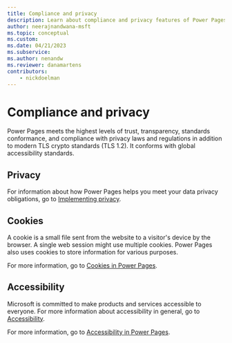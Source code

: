 ```yaml
---
title: Compliance and privacy
description: Learn about compliance and privacy features of Power Pages.
author: neerajnandwana-msft
ms.topic: conceptual
ms.custom: 
ms.date: 04/21/2023
ms.subservice:
ms.author: nenandw
ms.reviewer: danamartens
contributors:
    - nickdoelman
---
```


# Compliance and privacy

Power Pages meets the highest levels of trust, transparency, standards conformance, and compliance with privacy laws and regulations in addition to modern TLS crypto standards (TLS 1.2). It conforms with global accessibility standards.

## Privacy

For information about how Power Pages helps you meet your data privacy obligations, go to [Implementing privacy](../configure/implement-privacy.md).

## Cookies

A cookie is a small file sent from the website to a visitor's device by the browser. A single web session might use multiple cookies. Power Pages also uses cookies to store information for various purposes.

For more information, go to [Cookies in Power Pages](cookies.md).

## Accessibility

Microsoft is committed to make products and services accessible to everyone. For more information about accessibility in general, go to [Accessibility](https://www.microsoft.com/accessibility).

For more information, go to [Accessibility in Power Pages](accessibility.md).
